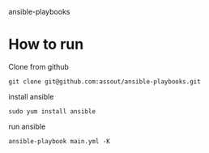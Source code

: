 ansible-playbooks

# How to run
Clone from github

	git clone git@github.com:assout/ansible-playbooks.git

install ansible

	sudo yum install ansible

run ansible

	ansible-playbook main.yml -K

